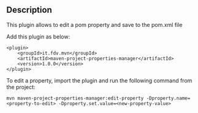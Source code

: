 ## Description

This plugin allows to edit a pom property and save to the pom.xml file

Add this plugin as below:

```
<plugin>
    <groupId>it.fdv.mvn</groupId>
    <artifactId>maven-project-properties-manager</artifactId>
    <version>1.0.0</version>
</plugin>
```

To edit a property, import the plugin and run the following command from the project:

```
mvn maven-project-properties-manager:edit-property -Dproperty.name=<property-to-edit> -Dproperty.set.value=<new-property-value>
```
